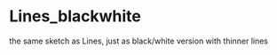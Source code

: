 Lines_blackwhite
================

the same sketch as Lines, just as black/white version with thinner lines